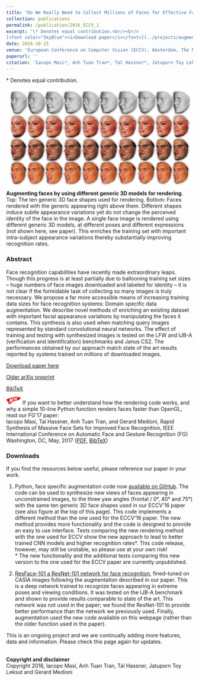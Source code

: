 ```yaml
---
title: "Do We Really Need to Collect Millions of Faces for Effective Face Recognition?"
collection: publications
permalink: /publication/2016_ECCV_1
excerpt: '\* Denotes equal contribution.<br/><br/>
[<font color="SkyBlue"><i>Download paper</i></font>](../projects/augmented_faces/Masietal_ECCV2016.pdf)'
date: 2016-10-15
venue: 'European Conference on Computer Vision (ECCV), Amsterdam, The Netherlands'
paperurl: ''
citation: 'Iacopo Masi*, Anh Tuan Tran*, Tal Hassner*, Jatuporn Toy Leksut and Gerard Medioni. <i>Do We Really Need to Collect Millions of Faces for Effective Face Recognition?</i> European Conference on Computer Vision (ECCV), Amsterdam, The Netherlands, 2016.'
---
```


\* Denotes equal contribution.<br/>

<img src='../projects/augmented_faces/teaser_a.jpg'><br/>
<b>Augmenting faces by using different generic 3D models for rendering</b>. Top: The ten generic 3D face shapes used for rendering. Bottom: Faces rendered with the generic appearing right above them. Different shapes induce subtle appearance variations yet do not change the perceived identity of the face in the image. A single face image is rendered using different generic 3D models, at different poses and different expressions (not shown here, see paper). This enriches the training set with important intra-subject appearance variations thereby substantially improving recognition rates.

### Abstract
Face recognition capabilities have recently made extraordinary leaps. Though this progress is at least partially due to ballooning
training set sizes – huge numbers of face images downloaded and labeled for identity – it is not clear if the formidable task of collecting so many images is truly necessary. We propose a far more accessible means of increasing training data sizes for face recognition systems: Domain specific data augmentation. We describe novel methods of enriching an existing dataset with important facial appearance variations by manipulating the faces it contains. This synthesis is also used when matching query images represented by standard convolutional neural networks. The effect of training and testing with synthesized images is tested on the LFW and IJB-A (verification and identification) benchmarks and Janus CS2. The performances obtained by our approach match state of the art results reported by systems trained on millions of downloaded images.

[Download paper here](../projects/augmented_faces/Masietal_ECCV2016.pdf)

[Older arXiv preprint](http://arxiv.org/abs/1603.07057)

[BibTeX](../projects/augmented_faces/BibTeX.txt)

<img src='../images/New - Icon.jpg' width='40'> If you want to better understand how the rendering code works, and why a simple 10-line Python function renders faces faster than OpenGL, read our FG'17 paper: 
<br/>Iacopo Masi, Tal Hassner, Anh Tuan Tran, and Gerard Medioni, Rapid Synthesis of Massive Face Sets for Improved Face Recognition, IEEE International Conference on Automatic Face and Gesture Recognition (FG) Washington, DC, May, 2017 ([PDF](../projects/augmented_faces/Masietal_2017.pdf), [BibTeX](../projects/augmented_faces/BibTeXFG.txt))

### Downloads
If you find the resources below useful, please reference our paper in your work.

1. Python, face specific augmentation code now [available on GitHub](https://github.com/iacopomasi/face_specific_augm).
The code can be used to synthesize new views of faces appearing in unconstrained images, to the three yaw angles (frontal / 0°, 40° and 75°) with the same ten generic 3D face shapes used in our ECCV'16 paper (see also figure at the top of this page). 
This code implements a different method than the one used for the ECCV'16 paper. The new method provides more functionality and the code is designed to provide an easy to use interface. Tests comparing the new rendering method with the one used for ECCV show the new approach to lead to better trained CNN models and higher recognition rates*. This code release, however, may still be unstable, so please use at your own risk! <br/>
\* The new functionality and the additional tests comparing this new version to the one used for the ECCV paper are currently unpublished.

2. [ResFace-101 a ResNet-101 network for face recognition](https://goo.gl/3vygej), fined-tuned on CASIA images following the augmentation described in our paper.
This is a deep network trained to recognize faces appearing in extreme poses and viewing conditions. It was tested on the IJB-A benchmark and shown to provide results comparable to state of the art. This network was not used in the paper; we found the ResNet-101 to provide better performance than the network we previously used. Finally, augmentation used the new code available on this webpage (rather than the older function used in the paper).


This is an ongoing project and we are continually adding more features, data and information. Please check this page again for updates.

<br/><b>Copyright and disclaimer</b>
<br/>Copyright 2016, Iacopo Masi, Anh Tuan Tran, Tal Hassner, Jatuporn Toy Leksut and Gerard Medioni 

